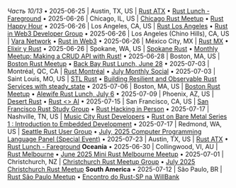 *Часть 10/13*
• 2025\-06\-25 \| Austin, TX, US \| [Rust ATX](https://www.meetup.com/rust-atx)
  • [Rust Lunch \- Fareground](https://www.meetup.com/rust-atx/events/xvkdgtyhcjbhc)
• 2025\-06\-26 \| Chicago, IL, US \| [Chicago Rust Meetup](https://www.meetup.com/chicago-rust-meetup/events/)
  • [Rust Happy Hour](https://www.meetup.com/chicago-rust-meetup/events/308562608)
• 2025\-06\-26 \| Los Angeles, CA, US \| [Rust Los Angeles](https://www.meetup.com/rust-los-angeles/events/)
  • [Rust in Web3 Developer Group](https://www.meetup.com/rust-los-angeles/events/308401269)
• 2025\-06\-26 \| Los Angeles \(Chino Hills\), CA, US \| [Vara Network](https://lu.ma/events-by-vara-gear)
  • [Rust in Web3](https://lu.ma/ek8jx2r3)
• 2025\-06\-26 \| México City, MX \| [Rust MX](https://www.meetup.com/rust-mx/events/)
  • [Elixir y Rust](https://www.meetup.com/rust-mx/events/308579237)
• 2025\-06\-26 \| Spokane, WA, US \| [Spokane Rust](https://www.meetup.com/spokane-rust)
  • [Monthly Meetup: Making a CRUD API with Rust\!](https://www.meetup.com/spokane-rust/events/307969600)
• 2025\-06\-28 \| Boston, MA, US \| [Boston Rust Meetup](https://www.meetup.com/bostonrust)
  • [Back Bay Rust Lunch, June 28](https://www.meetup.com/bostonrust/events/307936269)
• 2025\-07\-03 \| Montréal, QC, CA \| [Rust Montréal](https://www.meetup.com/rust-montreal/events/)
  • [July Monthly Social](https://www.meetup.com/rust-montreal/events/308532058)
• 2025\-07\-03 \| Saint Louis, MO, US \| [STL Rust](https://www.meetup.com/stl-rust/events/)
  • [Building Resilient and Observable Rust Services with steady\_state](https://www.meetup.com/stl-rust/events/306345853)
• 2025\-07\-06 \| Boston, MA, US \| [Boston Rust Meetup](https://www.meetup.com/bostonrust/events/)
  • [Alewife Rust Lunch, July 6](https://www.meetup.com/bostonrust/events/307936287)
• 2025\-07\-09 \| Phoenix, AZ, US \| [Desert Rust](https://www.meetup.com/desert-rustaceans/events/)
  • [Rust <\> AI](https://www.meetup.com/desert-rustaceans/events/308507249/)
• 2025\-07\-15 \| San Francisco, CA, US \| [San Francisco Rust Study Group](https://www.meetup.com/san-francisco-rust-study-group/events/)
  • [Rust Hacking in Person](https://www.meetup.com/san-francisco-rust-study-group/events/307931266)
• 2025\-07\-17 \| Nashville, TN, US \| [Music City Rust Developers](https://www.meetup.com/music-city-rust-developers/events/)
  • [Rust on Bare Metal Series 1 : Introduction to Embedded Development](https://www.meetup.com/music-city-rust-developers/events/304333113)
• 2025\-07\-17 \| Redmond, WA, US \| [Seattle Rust User Group](https://www.meetup.com/join-srug/events/)
  • [July, 2025 Computer Programming Language Panel \(Special Event\)](https://www.meetup.com/seattle-rust-user-group/events/307698855)
• 2025\-07\-23 \| Austin, TX, US \| [Rust ATX](https://www.meetup.com/rust-atx/events/)
  • [Rust Lunch \- Fareground](https://www.meetup.com/rust-atx/events/xvkdgtyhckbfc)
**Oceania**
• 2025\-06\-30 \| Collingwood, VI, AU \| [Rust Melbourne](https://www.meetup.com/rust-melbourne/events/)
  • [June 2025 Mini Rust Melbourne Meetup](https://www.meetup.com/rust-melbourne/events/308546374)
• 2025\-07\-01 \| Christchurch, NZ \| [Christchurch Rust Meetup Group](https://www.meetup.com/christchurch-rustlang-meetup-group/events/)
  • [July 2025 Christchurch Rust Meetup](https://www.meetup.com/christchurch-rustlang-meetup-group/events/308605782)
**South America**
• 2025\-07\-12 \| São Paulo, BR \| [Rust São Paulo Meetup](https://www.meetup.com/rust-sao-paulo-meetup/events/)
  • [Encontro do Rust\-SP na WillBank](https://www.meetup.com/rust-sao-paulo-meetup/events/307308851)

